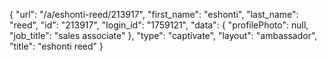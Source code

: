 {
    "url": "\/a\/eshonti-reed\/213917",
    "first_name": "eshonti",
    "last_name": "reed",
    "id": "213917",
    "login_id": "1759121",
    "data": {
        "profilePhoto": null,
        "job_title": "sales associate"
    },
    "type": "captivate",
    "layout": "ambassador",
    "title": "eshonti reed"
}